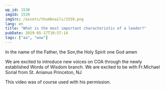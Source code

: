 ```yaml
---
wp_id: 1538
imgId: 1539
imgSrc: /assets/thumbnails/1539.png
lang: en
title: "What is the most important characteristic of a leader?"
pubDate: 2019-05-17T10:57:14
tags: ["aa", "wow"]
---
```

<!-- page: 6 -->

<p>In the name of the Father, the Son,the Holy Spirit one God amen</p>
<p>We are excited to introduce new voices on COA through the newly established Words of Wisdom branch. We are excited to be with Fr.Michael Sorial from St. Anianus Princeton, NJ</p>
<p>This video was of course used with his permission.</p>
